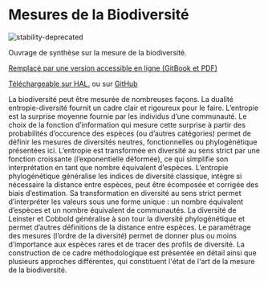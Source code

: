 # Mesures de la Biodiversité

![stability-deprecated](https://img.shields.io/badge/stability-deprecated-red.svg)

Ouvrage de synthèse sur la mesure de la biodiversité.

[Remplacé par une version accessible en ligne (GitBook et PDF)](https://github.com/EricMarcon/MesuresBioDiv2/)


[Téléchargeable sur HAL.](https://hal-agroparistech.archives-ouvertes.fr/cel-01205813/) ou sur [GitHub](https://github.com/EricMarcon/MesuresBioDiv/releases) 

La biodiversité peut être mesurée de nombreuses façons. 
La dualité entropie-diversité fournit un cadre clair et rigoureux pour le faire. 
L’entropie est la surprise moyenne fournie par les individus d’une communauté.
Le choix de la fonction d’information qui mesure cette surprise à partir des probabilités d’occurence des espèces (ou d’autres catégories) permet de définir les mesures de diversités neutres, fonctionnelles ou phylogénétique présentées ici. 
L’entropie est transformée en diversité au sens strict par une fonction croissante (l’exponentielle déformée), ce qui simplifie son interprétation en tant que nombre équivalent d’espèces. 
L’entropie phylogénétique généralise les indices de diversité classique, intègre si nécessaire la distance entre espèces, peut être écomposée et corrigée des biais d’estimation. 
Sa transformation en diversité au sens strict permet d’interpréter les valeurs sous une forme unique : un nombre équivalent d’espèces et un nombre équivalent de communautés. 
La diversité de Leinster et Cobbold généralise à son tour la diversité phylogénétique et permet d’autres définitions de la distance entre espèces. 
Le paramétrage des mesures (l’ordre de la diversité) permet de donner plus ou moins d’importance aux espèces rares et de tracer des profils de diversité. 
La construction de ce cadre méthodologique est présentée en détail ainsi que plusieurs approches différentes, qui constituent l'état de l'art de la mesure de la biodiversité.

